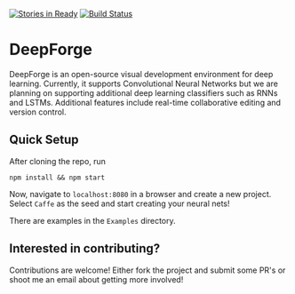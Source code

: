 [![Stories in Ready](https://badge.waffle.io/brollb/deepforge.png?label=ready&title=Ready)](https://waffle.io/brollb/deepforge)
[![Build Status](https://travis-ci.org/brollb/deepforge.svg?branch=master)](https://travis-ci.org/brollb/deepforge)
# DeepForge
DeepForge is an open-source visual development environment for deep learning. Currently, it supports Convolutional Neural Networks but we are planning on supporting additional deep learning classifiers such as RNNs and LSTMs. Additional features include real-time collaborative editing and version control.

## Quick Setup
After cloning the repo, run

```
npm install && npm start
```

Now, navigate to `localhost:8080` in a browser and create a new project. Select `Caffe` as the seed and start creating your neural nets!

There are examples in the `Examples` directory.

## Interested in contributing?
Contributions are welcome! Either fork the project and submit some PR's or shoot me an email about getting more involved!
